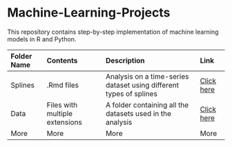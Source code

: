 # Machine-Learning-Projects

This repository contains step-by-step implementation of machine learning models in R and Python. 

Folder Name | Contents | Description | Link
:-------------------------------- | :------------------------ | :-------------------- | :-------------------
Splines | .Rmd files | Analysis on a time-series dataset using different types of splines | [Click here](https://github.com/zubiamansoor/Machine-Learning-Projects/tree/main/Splines)
Data | Files with multiple extensions | A folder containing all the datasets used in the analysis| [Click here](https://github.com/zubiamansoor/Machine-Learning-Projects/tree/main/Data)
More | More | More| More

